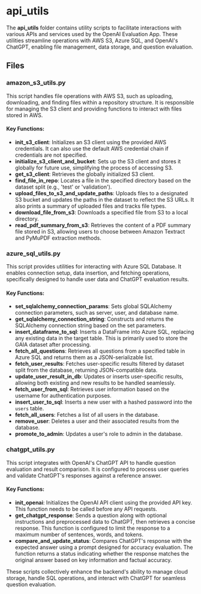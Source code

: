 # api_utils

The **api_utils** folder contains utility scripts to facilitate interactions with various APIs and services used by the OpenAI Evaluation App. These utilities streamline operations with AWS S3, Azure SQL, and OpenAI's ChatGPT, enabling file management, data storage, and question evaluation.

## Files

### amazon_s3_utils.py
This script handles file operations with AWS S3, such as uploading, downloading, and finding files within a repository structure. It is responsible for managing the S3 client and providing functions to interact with files stored in AWS.

#### Key Functions:
- **init_s3_client**: Initializes an S3 client using the provided AWS credentials. It can also use the default AWS credential chain if credentials are not specified.
- **initialize_s3_client_and_bucket**: Sets up the S3 client and stores it globally for future use, simplifying the process of accessing S3.
- **get_s3_client**: Retrieves the globally initialized S3 client.
- **find_file_in_repo**: Locates a file in the specified directory based on the dataset split (e.g., 'test' or 'validation').
- **upload_files_to_s3_and_update_paths**: Uploads files to a designated S3 bucket and updates the paths in the dataset to reflect the S3 URLs. It also prints a summary of uploaded files and tracks file types.
- **download_file_from_s3**: Downloads a specified file from S3 to a local directory.
- **read_pdf_summary_from_s3**: Retrieves the content of a PDF summary file stored in S3, allowing users to choose between Amazon Textract and PyMuPDF extraction methods.

### azure_sql_utils.py
This script provides utilities for interacting with Azure SQL Database. It enables connection setup, data insertion, and fetching operations, specifically designed to handle user data and ChatGPT evaluation results.

#### Key Functions:
- **set_sqlalchemy_connection_params**: Sets global SQLAlchemy connection parameters, such as server, user, and database name.
- **get_sqlalchemy_connection_string**: Constructs and returns the SQLAlchemy connection string based on the set parameters.
- **insert_dataframe_to_sql**: Inserts a DataFrame into Azure SQL, replacing any existing data in the target table. This is primarily used to store the GAIA dataset after processing.
- **fetch_all_questions**: Retrieves all questions from a specified table in Azure SQL and returns them as a JSON-serializable list.
- **fetch_user_results**: Fetches user-specific results filtered by dataset split from the database, returning JSON-compatible data.
- **update_user_result_in_db**: Updates or inserts user-specific results, allowing both existing and new results to be handled seamlessly.
- **fetch_user_from_sql**: Retrieves user information based on the username for authentication purposes.
- **insert_user_to_sql**: Inserts a new user with a hashed password into the `users` table.
- **fetch_all_users**: Fetches a list of all users in the database.
- **remove_user**: Deletes a user and their associated results from the database.
- **promote_to_admin**: Updates a user's role to admin in the database.

### chatgpt_utils.py
This script integrates with OpenAI's ChatGPT API to handle question evaluation and result comparison. It is configured to process user queries and validate ChatGPT's responses against a reference answer.

#### Key Functions:
- **init_openai**: Initializes the OpenAI API client using the provided API key. This function needs to be called before any API requests.
- **get_chatgpt_response**: Sends a question along with optional instructions and preprocessed data to ChatGPT, then retrieves a concise response. This function is configured to limit the response to a maximum number of sentences, words, and tokens.
- **compare_and_update_status**: Compares ChatGPT's response with the expected answer using a prompt designed for accuracy evaluation. The function returns a status indicating whether the response matches the original answer based on key information and factual accuracy.

These scripts collectively enhance the backend's ability to manage cloud storage, handle SQL operations, and interact with ChatGPT for seamless question evaluation.
